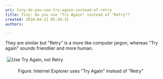 ```yaml
---
uri: tiny-do-you-use-try-again-instead-of-retry
title: Tiny: Do you use "Try Again" instead of "Retry"?
created: 2016-04-21 05:34:31
authors:

---
```





<span class='intro'> ​​They are similar but &quot;Retry&quot; is a more&#160;like computer jargon, whereas &quot;Try again&quot; sounds friendlier and more human.&#160;<br> </span>

<p class="ssw15-rteElement-GreyBox">​​​<img src="/PublishingImages/try-again-not-retry.gif" alt="Use Try Again, not Retry" style="margin&#58;5px;" /></p><dd class="ssw15-rteElement-FigureNormal">Figure&#58; Internet Explorer uses &quot;Try Again&quot; instead of &quot;Retry&quot;​<br></dd>


